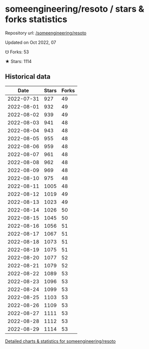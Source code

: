 # someengineering/resoto / stars & forks statistics

Repository url: [/someengineering/resoto](https://github.com/someengineering/resoto)

Updated on Oct 2022, 07

☋ Forks: 53

★ Stars: 1114

## Historical data
| Date | Stars | Forks |
|------|-------|-------|
| 2022-07-31 | 927 | 49 | 
| 2022-08-01 | 932 | 49 | 
| 2022-08-02 | 939 | 49 | 
| 2022-08-03 | 941 | 48 | 
| 2022-08-04 | 943 | 48 | 
| 2022-08-05 | 955 | 48 | 
| 2022-08-06 | 959 | 48 | 
| 2022-08-07 | 961 | 48 | 
| 2022-08-08 | 962 | 48 | 
| 2022-08-09 | 969 | 48 | 
| 2022-08-10 | 975 | 48 | 
| 2022-08-11 | 1005 | 48 | 
| 2022-08-12 | 1019 | 49 | 
| 2022-08-13 | 1023 | 49 | 
| 2022-08-14 | 1026 | 50 | 
| 2022-08-15 | 1045 | 50 | 
| 2022-08-16 | 1056 | 51 | 
| 2022-08-17 | 1067 | 51 | 
| 2022-08-18 | 1073 | 51 | 
| 2022-08-19 | 1075 | 51 | 
| 2022-08-20 | 1077 | 52 | 
| 2022-08-21 | 1079 | 52 | 
| 2022-08-22 | 1089 | 53 | 
| 2022-08-23 | 1096 | 53 | 
| 2022-08-24 | 1099 | 53 | 
| 2022-08-25 | 1103 | 53 | 
| 2022-08-26 | 1109 | 53 | 
| 2022-08-27 | 1111 | 53 | 
| 2022-08-28 | 1112 | 53 | 
| 2022-08-29 | 1114 | 53 | 


[Detailed charts & statistics for someengineering/resoto](https://reviewgithub.com/rep/someengineering/resoto)

